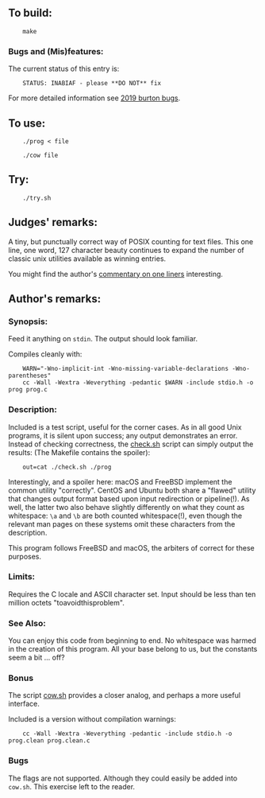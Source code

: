 ## To build:

``` <!---sh-->
    make
```


### Bugs and (Mis)features:

The current status of this entry is:

```
    STATUS: INABIAF - please **DO NOT** fix
```

For more detailed information see [2019 burton bugs](../../bugs.html#2019_burton).


## To use:

``` <!---sh-->
    ./prog < file

    ./cow file
```


## Try:

``` <!---sh-->
    ./try.sh
```


## Judges' remarks:

A tiny, but punctually correct way of POSIX counting for text files. This one
line, one word, 127 character beauty continues to expand the number of classic
unix utilities available as winning entries.

You might find the author's [commentary on one liners](on.one.liners.txt)
interesting.


## Author's remarks:

### Synopsis:

Feed it anything on `stdin`.
The output should look familiar.

Compiles cleanly with:

``` <!---sh-->
    WARN="-Wno-implicit-int -Wno-missing-variable-declarations -Wno-parentheses"
    cc -Wall -Wextra -Weverything -pedantic $WARN -include stdio.h -o prog prog.c
```

### Description:

Included is a test script, useful for the corner cases.  As in all good Unix
programs, it is silent upon success; any output demonstrates an error.  Instead
of checking correctness, the [check.sh](%%REPO_URL%%/2019/burton/check.sh) script can simply output the
results:   (The Makefile contains the spoiler):

``` <!---sh-->
    out=cat ./check.sh ./prog
```

Interestingly, and a spoiler here: macOS and FreeBSD implement the common
utility "correctly".  CentOS and Ubuntu both share a "flawed" utility that
changes output format based upon input redirection or pipeline(!).  As well, the
latter two also behave slightly differently on what they count as whitespace:
`\a` and `\b` are both counted whitespace(!), even though the relevant man pages
on these systems omit these characters from the description.

This program follows FreeBSD and macOS, the arbiters of correct for these purposes.


### Limits:

Requires the C locale and ASCII character set.
Input should be less than ten million octets "toavoidthisproblem".


### See Also:

You can enjoy this code from beginning to end.
No whitespace was harmed in the creation of this program.
All your base belong to us, but the constants seem a bit ... off?


### Bonus

The script [cow.sh](%%REPO_URL%%/2019/burton/cow.sh) provides a closer analog, and perhaps a more useful
interface.

Included is a version without compilation warnings:

``` <!---sh-->
    cc -Wall -Wextra -Weverything -pedantic -include stdio.h -o prog.clean prog.clean.c
```

### Bugs

The flags are not supported.  Although they could easily be added into `cow.sh`.
This exercise left to the reader.

<!--

    Copyright © 1984-2024 by Landon Curt Noll. All Rights Reserved.

    You are free to share and adapt this file under the terms of this license:

	Creative Commons Attribution-ShareAlike 4.0 International (CC BY-SA 4.0)

    For more information, see:

	https://creativecommons.org/licenses/by-sa/4.0/

-->
